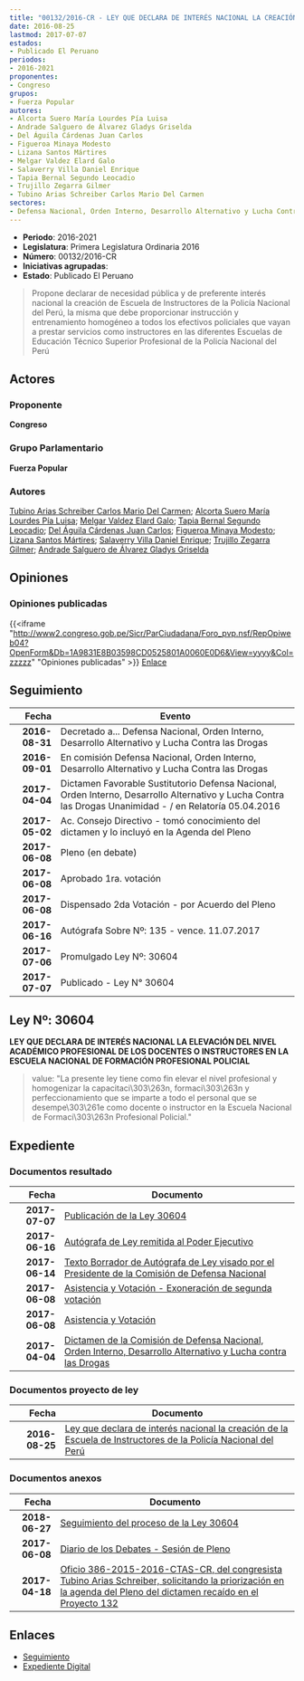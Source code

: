 ```yaml
---
title: "00132/2016-CR - LEY QUE DECLARA DE INTERÉS NACIONAL LA CREACIÓN DE LA ESCUELA DE INSTRUCTORES DE LA POLICÍA NACIONAL DEL PERÚ"
date: 2016-08-25
lastmod: 2017-07-07
estados:
- Publicado El Peruano
periodos:
- 2016-2021
proponentes:
- Congreso
grupos:
- Fuerza Popular
autores:
- Alcorta Suero María Lourdes Pía Luisa
- Andrade Salguero de Álvarez Gladys Griselda
- Del Águila Cárdenas Juan Carlos
- Figueroa Minaya Modesto
- Lizana Santos Mártires
- Melgar Valdez Elard Galo
- Salaverry Villa Daniel Enrique
- Tapia Bernal Segundo Leocadio
- Trujillo Zegarra Gilmer
- Tubino Arias Schreiber Carlos Mario Del Carmen
sectores:
- Defensa Nacional, Orden Interno, Desarrollo Alternativo y Lucha Contra las Drogas
---
```

- **Periodo**: 2016-2021
- **Legislatura**: Primera Legislatura Ordinaria 2016
- **Número**: 00132/2016-CR
- **Iniciativas agrupadas**: 
- **Estado**: Publicado El Peruano

> Propone declarar de necesidad pública y de preferente interés nacional la creación de Escuela de Instructores de la Policía Nacional del Perú, la misma que debe proporcionar instrucción y entrenamiento homogéneo a todos los efectivos policiales que vayan a prestar servicios como instructores en las diferentes Escuelas de Educación Técnico Superior Profesional de la Policía Nacional del Perú


## Actores

### Proponente

**Congreso**

### Grupo Parlamentario

**Fuerza Popular**

### Autores

[Tubino Arias Schreiber Carlos Mario Del Carmen](mailto:mailto:ctubino@congreso.gob.pe); [Alcorta Suero María Lourdes Pía Luisa](mailto:mailto:lalcorta@congreso.gob.pe); [Melgar Valdez Elard Galo](mailto:mailto:emelgar@congreso.gob.pe); [Tapia Bernal Segundo Leocadio](mailto:mailto:stapia@congreso.gob.pe); [Del Águila Cárdenas Juan Carlos](mailto:mailto:jdelaguila@congreso.gob.pe); [Figueroa Minaya Modesto](mailto:mailto:mfigueroam@congreso.gob.pe); [Lizana Santos Mártires](mailto:mailto:mlizana@congreso.gob.pe); [Salaverry Villa Daniel Enrique](mailto:mailto:dsalaverry@congreso.gob.pe); [Trujillo Zegarra Gilmer](mailto:mailto:gtrujilloz@congreso.gob.pe); [Andrade Salguero de Álvarez Gladys Griselda](mailto:mailto:gandrade@congreso.gob.pe)

## Opiniones

### Opiniones publicadas

{{<iframe "http://www2.congreso.gob.pe/Sicr/ParCiudadana/Foro_pvp.nsf/RepOpiweb04?OpenForm&Db=1A9831E8B03598CD0525801A0060E0D6&View=yyyy&Col=zzzzz" "Opiniones publicadas" >}}
[Enlace](http://www2.congreso.gob.pe/Sicr/ParCiudadana/Foro_pvp.nsf/RepOpiweb04?OpenForm&Db=1A9831E8B03598CD0525801A0060E0D6&View=yyyy&Col=zzzzz)


## Seguimiento

| Fecha | Evento |
|------:|--------|
| **2016-08-31** | Decretado a... Defensa Nacional, Orden Interno, Desarrollo Alternativo y Lucha Contra las Drogas |
| **2016-09-01** | En comisión Defensa Nacional, Orden Interno, Desarrollo Alternativo y Lucha Contra las Drogas |
| **2017-04-04** | Dictamen Favorable Sustitutorio Defensa Nacional, Orden Interno, Desarrollo Alternativo y Lucha Contra las Drogas Unanimidad - / en Relatoría 05.04.2016 |
| **2017-05-02** | Ac. Consejo Directivo - tomó conocimiento del dictamen y lo incluyó en la Agenda del Pleno |
| **2017-06-08** | Pleno (en debate) |
| **2017-06-08** | Aprobado 1ra. votación |
| **2017-06-08** | Dispensado 2da Votación - por Acuerdo del Pleno |
| **2017-06-16** | Autógrafa Sobre Nº: 135 - vence. 11.07.2017 |
| **2017-07-06** | Promulgado Ley Nº: 30604 |
| **2017-07-07** | Publicado - Ley N° 30604 |

## Ley Nº: 30604

**LEY QUE DECLARA DE INTERÉS NACIONAL LA ELEVACIÓN DEL NIVEL ACADÉMICO PROFESIONAL DE LOS DOCENTES O INSTRUCTORES EN LA ESCUELA NACIONAL DE FORMACIÓN PROFESIONAL POLICIAL**

> value: "La presente ley tiene como fin elevar el nivel profesional y homogenizar la capacitaci\303\263n, formaci\303\263n y perfeccionamiento que se imparte a todo el personal que se desempe\303\261e como docente o instructor en la Escuela Nacional de Formaci\303\263n Profesional Policial."


## Expediente

### Documentos resultado

| Fecha | Documento |
|------:|-----------|
| **2017-07-07** | [Publicación de la Ley 30604](http://www.leyes.congreso.gob.pe/Documentos/2016_2021/ADLP/Normas_Legales/30604-LEY.pdf) |
| **2017-06-16** | [Autógrafa de Ley remitida al Poder Ejecutivo](http://www.leyes.congreso.gob.pe/Documentos/2016_2021/ADLP/Texto_Aprobado/AU0013220170616.pdf) |
| **2017-06-14** | [Texto Borrador de Autógrafa de Ley visado por el Presidente de la Comisión de Defensa Nacional](http://www.leyes.congreso.gob.pe/Documentos/2016_2021/Texto_Borrador_de_Autografa/BAU0013220170614.PDF) |
| **2017-06-08** | [Asistencia y Votación - Exoneración de segunda votación](http://www.leyes.congreso.gob.pe/Documentos/2016_2021/Asistencia_y_Votacion/Proyectos_de_Ley/Exoneracion_de_Segunda_Votacion/ESV0013220170608.PDF) |
| **2017-06-08** | [Asistencia y Votación](http://www.leyes.congreso.gob.pe/Documentos/2016_2021/Asistencia_y_Votacion/Proyectos_de_Ley/AV0013220170608.PDF) |
| **2017-04-04** | [Dictamen de la Comisión de Defensa Nacional, Orden Interno, Desarrollo Alternativo y Lucha contra las Drogas](http://www.leyes.congreso.gob.pe/Documentos/2016_2021/Dictamenes/Proyectos_de_Ley/00132DC07MAY20170404.pdf) |

### Documentos proyecto de ley

| Fecha | Documento |
|------:|-----------|
| **2016-08-25** | [Ley que declara de interés nacional la creación de la Escuela de Instructores de la Policía Nacional del Perú](http://www.leyes.congreso.gob.pe/Documentos/2016_2021/Proyectos_de_Ley_y_de_Resoluciones_Legislativas/PL0013220160825..pdf) |

### Documentos anexos

| Fecha | Documento |
|------:|-----------|
| **2018-06-27** | [Seguimiento del proceso de la Ley 30604](http://www.leyes.congreso.gob.pe/Documentos/2016_2021/Seguimiento_de_Proyectos_de_Ley/00132PL20180627.PDF) |
| **2017-06-08** | [Diario de los Debates - Sesión de Pleno](http://www.leyes.congreso.gob.pe/Documentos/2016_2021/ADLP/Diario_Debates/30604_DD.pdf) |
| **2017-04-18** | [Oficio 386-2015-2016-CTAS-CR, del congresista Tubino Arias Schreiber, solicitando la priorización en la agenda del Pleno del dictamen recaído en el Proyecto 132](http://www.leyes.congreso.gob.pe/Documentos/2016_2021/Oficios/Congresistas/OFICIO-386-2015-2016-CTAS-CR.pdf) |

## Enlaces

- [Seguimiento](http://www2.congreso.gob.pe/Sicr/TraDocEstProc/CLProLey2016.nsf/f7fff46988ca05b1052578e100829cc7/a362dc999d209e4b0525801a006120cd?OpenDocument)
- [Expediente Digital](http://www2.congreso.gob.pe/Sicr/TraDocEstProc/Expvirt_2011.nsf/visbusqptramdoc1621/00132?opendocument)

